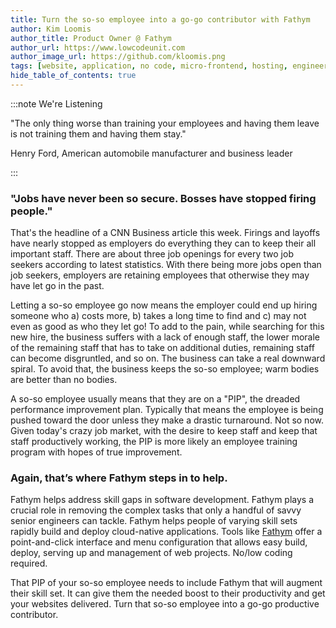 ```yaml
---
title: Turn the so-so employee into a go-go contributor with Fathym
author: Kim Loomis
author_title: Product Owner @ Fathym
author_url: https://www.lowcodeunit.com
author_image_url: https://github.com/kloomis.png
tags: [website, application, no code, micro-frontend, hosting, engineering]
hide_table_of_contents: true
---
```


:::note We're Listening

"The only thing worse than training your employees and having them leave is not training them and having them stay."

Henry Ford, American automobile manufacturer and business leader

:::

### "Jobs have never been so secure. Bosses have stopped firing people."

That's the headline of a CNN Business article this week. Firings and layoffs have nearly stopped as employers do everything they can to keep their all important staff. There are about three job openings for every two job seekers according to latest statistics. With there being more jobs open than job seekers, employers are retaining employees that otherwise they may have let go in the past.

Letting a so-so employee go now means the employer could end up hiring someone who a) costs more, b) takes a long time to find and c) may not even as good as who they let go! To add to the pain, while searching for this new hire, the business suffers with a lack of enough staff, the lower morale of the remaining staff that has to take on additional duties, remaining staff can become disgruntled, and so on. The business can take a real downward spiral. To avoid that, the business keeps the so-so employee; warm bodies are better than no bodies.

A so-so employee usually means that they are on a "PIP", the dreaded performance improvement plan. Typically that means the employee is being pushed toward the door unless they make a drastic turnaround. Not so now. Given today's crazy job market, with the desire to keep staff and keep that staff productively working, the PIP is more likely an employee training program with hopes of true improvement.

### Again, that’s where Fathym steps in to help.

Fathym helps address skill gaps in software development. Fathym plays a crucial role in removing the complex tasks that only a handful of savvy senior engineers can tackle. Fathym helps people of varying skill sets rapidly build and deploy cloud-native applications. Tools like [Fathym](https://www.fathym.com/) offer a point-and-click interface and menu configuration that allows easy build, deploy, serving up and management of web projects. No/low coding required.

That PIP of your so-so employee needs to include Fathym that will augment their skill set. It can give them the needed boost to their productivity and get your websites delivered. Turn that so-so employee into a go-go productive contributor.
